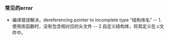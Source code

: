### 常见的error
- 编译错误解决，dereferencing pointer to incomplete type "结构体名"
-- 1.使用库函数时，没有包含相对应的头文件
-- 2.自定义结构体，将其定义在.c文件中。


